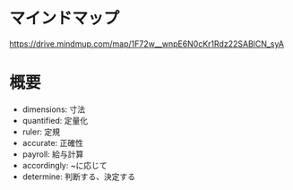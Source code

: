 # マインドマップ
https://drive.mindmup.com/map/1F72w__wnpE6N0cKr1Rdz22SABlCN_syA

# 概要

- dimensions: 寸法
- quantified: 定量化
- ruler: 定規
- accurate: 正確性
- payroll:  給与計算
- accordingly: ~に応じて
- determine: 判断する、決定する